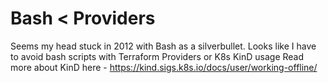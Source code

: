 # Bash < Providers

Seems my head stuck in 2012 with Bash as a silverbullet. 
Looks like I have to avoid bash scripts with Terraform Providers or K8s KinD usage 
Read more about KinD here - https://kind.sigs.k8s.io/docs/user/working-offline/

